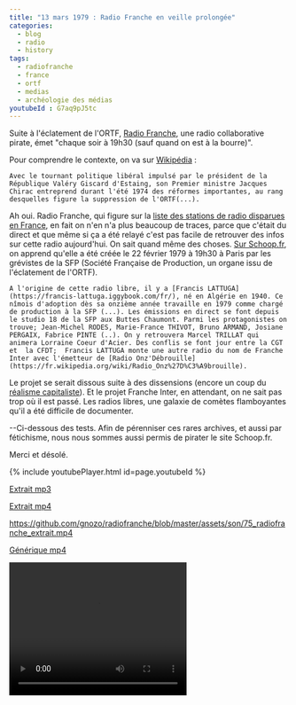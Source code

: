 ```yaml
---
title: "13 mars 1979 : Radio Franche en veille prolongée"
categories:
  - blog
  - radio
  - history
tags:
  - radiofranche
  - france
  - ortf
  - medias
  - archéologie des médias
youtubeId : G7aq9pJ5tc
---
```

Suite à l'éclatement de l'ORTF, [Radio Franche](https://www.cinearchives.org/Films-RADIO-FRANCHE-447-1147-0-1.html), une radio collaborative pirate, émet "chaque soir à 19h30 (sauf quand on est à la bourre)". 

Pour comprendre le contexte, on va sur [Wikipédia](https://fr.wikipedia.org/wiki/Office_de_radiodiffusion-t%C3%A9l%C3%A9vision_fran%C3%A7aise#:~:text=L'office%20est%20cr%C3%A9%C3%A9%20en,la%20fin%20de%20l'ORTF.) : 

`Avec le tournant politique libéral impulsé par le président de la République Valéry Giscard d'Estaing, son Premier ministre Jacques Chirac entreprend durant l'été 1974 des réformes importantes, au rang desquelles figure la suppression de l'ORTF(...).`

Ah oui. Radio Franche, qui figure sur la [liste des stations de radio disparues en France](https://fr.wikipedia.org/wiki/Liste_des_stations_de_radio_disparues_en_France), en fait on n'en n'a plus beaucoup de traces, parce que c'était du direct et que même si ça a été relayé c'est pas facile de retrouver des infos sur cette radio aujourd'hui. On sait quand même des choses. [Sur Schoop.fr](https://www.schoop.fr/ficheradio.php?id_radio=1684), on apprend qu'elle a été créée le 22 février 1979 à 19h30 à Paris par les grévistes de la SFP (Société Française de Production, un organe issu de l'éclatement de l'ORTF).

`A l'origine de cette radio libre, il y a [Francis LATTUGA](https://francis-lattuga.iggybook.com/fr/), né en Algérie en 1940. Ce nîmois d'adoption dès sa onzième année travaille en 1979 comme chargé de production à la SFP (...). Les émissions en direct se font depuis le studio 18 de la SFP aux Buttes Chaumont. Parmi les protagonistes on trouve; Jean-Michel RODES, Marie-France THIVOT, Bruno ARMAND, Josiane PERGAIX, Fabrice PINTE (..). On y retrouvera Marcel TRILLAT qui animera Lorraine Coeur d'Acier. Des conflis se font jour entre la CGT et  la CFDT;  Francis LATTUGA monte une autre radio du nom de Franche Inter avec l'émetteur de [Radio Onz'Débrouille](https://fr.wikipedia.org/wiki/Radio_Onz%27D%C3%A9brouille).`

Le projet se serait dissous suite à des dissensions (encore un coup du [réalisme capitaliste](https://fr.wikipedia.org/wiki/Le_R%C3%A9alisme_capitaliste._N%27y_a-t-il_aucune_alternative_%3F)). Et le projet Franche Inter, en attendant, on ne sait pas trop où il est passé. Les radios libres, une galaxie de comètes flamboyantes qu'il a été difficile de documenter.

--Ci-dessous des tests. Afin de pérenniser ces rares archives, et aussi par fétichisme, nous nous sommes aussi permis de pirater le site Schoop.fr. 

Merci et désolé.

{% include youtubePlayer.html id=page.youtubeId %}

[Extrait mp3](https://github.com/gnozo/radiofranche/blob/master/assets/son/75_radiofranche_extrait.mp3)
  
[Extrait mp4](https://github.com/gnozo/radiofranche/blob/master/assets/son/75_radiofranche_extrait.mp4)

https://github.com/gnozo/radiofranche/blob/master/assets/son/75_radiofranche_extrait.mp4
  
[Générique mp4](https://github.com/gnozo/radiofranche/blob/master/assets/son/75_radiofranche_g%C3%A9n%C3%A9rique.mp4)
  
<video width="320" height="240" controls>

  <source type="video/mp4" src="[https://github.com/gnozo/radiofranche/blob/master/assets/son/75_radiofranche_extrait.mp4](https://user-images.githubusercontent.com/23066479/201477551-0f1e9a98-438c-4957-a50f-f740f7a6fe1b.mp4)">
  
</video>
